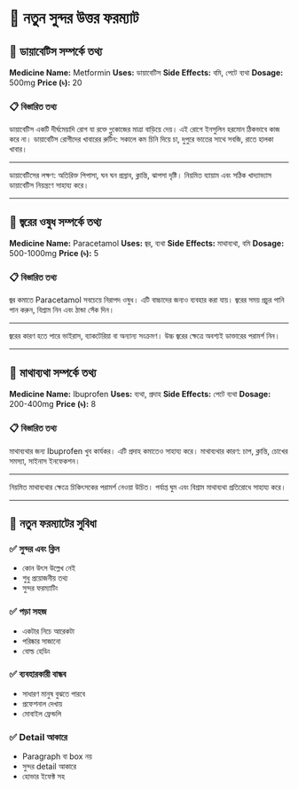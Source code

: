 # 💊 নতুন সুন্দর উত্তর ফরম্যাট

## 💊 ডায়াবেটিস সম্পর্কে তথ্য

**Medicine Name:** Metformin
**Uses:** ডায়াবেটিস
**Side Effects:** বমি, পেটে ব্যথা
**Dosage:** 500mg
**Price (৳):** 20

### 📋 বিস্তারিত তথ্য

ডায়াবেটিস একটি দীর্ঘমেয়াদি রোগ যা রক্তে গ্লুকোজের মাত্রা বাড়িয়ে দেয়। এই রোগে ইনসুলিন হরমোন ঠিকভাবে কাজ করে না। ডায়াবেটিস রোগীদের খাবারের রুটিন: সকালে কম চিনি দিয়ে চা, দুপুরে ভাতের সাথে সবজি, রাতে হালকা খাবার।

---

ডায়াবেটিসের লক্ষণ: অতিরিক্ত পিপাসা, ঘন ঘন প্রস্রাব, ক্লান্তি, ঝাপসা দৃষ্টি। নিয়মিত ব্যায়াম এবং সঠিক খাদ্যাভ্যাস ডায়াবেটিস নিয়ন্ত্রণে সাহায্য করে।

---

## 💊 জ্বরের ওষুধ সম্পর্কে তথ্য

**Medicine Name:** Paracetamol
**Uses:** জ্বর, ব্যথা
**Side Effects:** মাথাব্যথা, বমি
**Dosage:** 500-1000mg
**Price (৳):** 5

### 📋 বিস্তারিত তথ্য

জ্বর কমাতে Paracetamol সবচেয়ে নিরাপদ ওষুধ। এটি বাচ্চাদের জন্যও ব্যবহার করা যায়। জ্বরের সময় প্রচুর পানি পান করুন, বিশ্রাম নিন এবং ঠান্ডা সেঁক দিন।

---

জ্বরের কারণ হতে পারে ভাইরাস, ব্যাকটেরিয়া বা অন্যান্য সংক্রমণ। উচ্চ জ্বরের ক্ষেত্রে অবশ্যই ডাক্তারের পরামর্শ নিন।

---

## 💊 মাথাব্যথা সম্পর্কে তথ্য

**Medicine Name:** Ibuprofen
**Uses:** ব্যথা, প্রদাহ
**Side Effects:** পেটে ব্যথা
**Dosage:** 200-400mg
**Price (৳):** 8

### 📋 বিস্তারিত তথ্য

মাথাব্যথার জন্য Ibuprofen খুব কার্যকর। এটি প্রদাহ কমাতেও সাহায্য করে। মাথাব্যথার কারণ: চাপ, ক্লান্তি, চোখের সমস্যা, সাইনাস ইনফেকশন।

---

নিয়মিত মাথাব্যথার ক্ষেত্রে চিকিৎসকের পরামর্শ নেওয়া উচিত। পর্যাপ্ত ঘুম এবং বিশ্রাম মাথাব্যথা প্রতিরোধে সাহায্য করে।

---

## 🎯 নতুন ফরম্যাটের সুবিধা

### ✅ **সুন্দর এবং ক্লিন**
- কোন উৎস উল্লেখ নেই
- শুধু প্রয়োজনীয় তথ্য
- সুন্দর ফরম্যাটিং

### ✅ **পড়া সহজ**
- একটার নিচে আরেকটা
- পরিষ্কার সাজানো
- বোল্ড হেডিং

### ✅ **ব্যবহারকারী বান্ধব**
- সাধারণ মানুষ বুঝতে পারবে
- প্রফেশনাল দেখায়
- মোবাইল ফ্রেন্ডলি

### ✅ **Detail আকারে**
- Paragraph বা box নয়
- সুন্দর detail আকারে
- হোভার ইফেক্ট সহ
